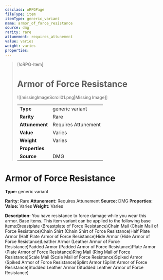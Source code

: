 ```yaml
---
cssclass: oRPGPage
fileType: item
itemType: generic_variant
name: armor_of_force_resistance
source: dmg
rarity: rare
attunement: requires_attunement
value: varies
weight: varies
properties:
---
```

> [!oRPG-Item]
> # Armor of Force Resistance
> ![[missingImageScroll01.png|Missing Image]]
>
> |  |   |
> |:--|---|
> |**Type** | generic variant |
> |**Rarity** | Rare |
> | **Attunement** | Requires Attunement |
> | **Value** | Varies |
>  | **Weight**| Varies |
>  |**Properties** |  |
> | **Source** | DMG |

#  Armor of Force Resistance
**Type:** generic variant

**Rarity:** Rare
**Attunement:** Requires Attunement
**Source:** DMG
**Properties:**
**Value:** Varies
**Weight:** Varies

**Description:** You have resistance to force damage while you wear this armor. Base items. This item variant can be applied to the following base items:Breastplate (Breastplate of Force Resistance)Chain Mail (Chain Mail of Force Resistance)Chain Shirt (Chain Shirt of Force Resistance)Half Plate Armor (Half Plate Armor of Force Resistance)Hide Armor (Hide Armor of Force Resistance)Leather Armor (Leather Armor of Force Resistance)Padded Armor (Padded Armor of Force Resistance)Plate Armor (Plate Armor of Force Resistance)Ring Mail (Ring Mail of Force Resistance)Scale Mail (Scale Mail of Force Resistance)Spiked Armor (Spiked Armor of Force Resistance)Splint Armor (Splint Armor of Force Resistance)Studded Leather Armor (Studded Leather Armor of Force Resistance)


